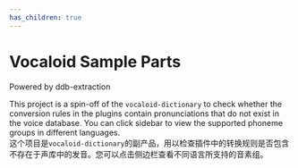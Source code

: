 ```yaml
---
has_children: true
---
```


# Vocaloid Sample Parts 

Powered by ddb-extraction

This project is a spin-off of the `vocaloid-dictionary` to check whether the conversion rules in the plugins contain pronunciations that do not exist in the voice database. You can click sidebar to view the supported phoneme groups in different languages.  
这个项目是`vocaloid-dictionary`的副产品，用以检查插件中的转换规则是否包含不存在于声库中的发音。您可以点击侧边栏查看不同语言所支持的音素组。
